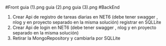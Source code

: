 
#Front
guia (1).png
guia (2).png
guia (3).png
#BackEnd
1. Crear Api de registro de tareas diarias en NET6 (debe tener swagger , nlog y en proyecto separado  en la misma solución)
registrar  en SQLLite
2. Crear Api de login en NET6 (debe tener swagger , nlog y en proyecto separado  en la misma solución) 
3. Retirar la MongoRepository y cambiarla por SQLLite
